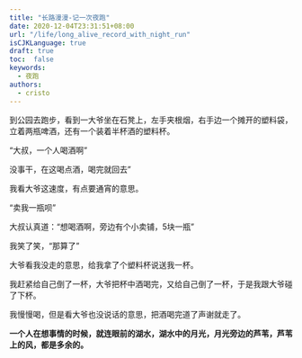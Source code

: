 ```yaml
---
title: "长路漫漫-记一次夜跑"
date: 2020-12-04T23:31:51+08:00
url: "/life/long_alive_record_with_night_run"
isCJKLanguage: true
draft: true
toc:  false
keywords:
  - 夜跑
authors:
  - cristo
---
```


到公园去跑步，看到一大爷坐在石凳上，左手夹根烟，右手边一个摊开的塑料袋，立着两瓶啤酒，还有一个装着半杯酒的塑料杯。

“大叔，一个人喝酒啊”

没事干，在这喝点酒，喝完就回去”

我看大爷这速度，有点要通宵的意思。

“卖我一瓶呗”

大叔认真道：“想喝酒啊，旁边有个小卖铺，5块一瓶”

我笑了笑，“那算了”

大爷看我没走的意思，给我拿了个塑料杯说送我一杯。

我赶紧给自己倒了一杯，大爷把杯中酒喝完，又给自己倒了一杯，于是我跟大爷碰了下杯。

我慢慢喝，但是看大爷也没说话的意思，把酒喝完道了声谢就走了。

**一个人在想事情的时候，就连眼前的湖水，湖水中的月光，月光旁边的芦苇，芦苇上的风，都是多余的。**